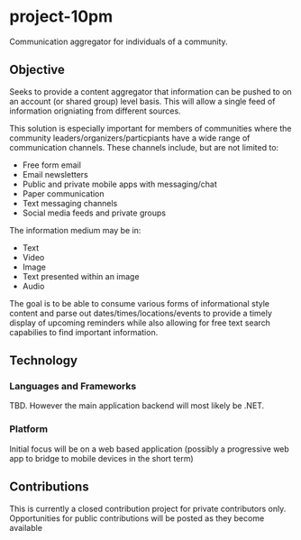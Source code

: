 # project-10pm
Communication aggregator for individuals of a community.

## Objective

Seeks to provide a content aggregator that information can be pushed to on an account (or shared group) level basis. This will allow a single feed of information origniating from different sources. 

This solution is especially important for members of communities where the community leaders/organizers/particpiants have a wide range of communication channels. These channels include, but are not limited to:
- Free form email
- Email newsletters
- Public and private mobile apps with messaging/chat
- Paper communication
- Text messaging channels
- Social media feeds and private groups

The information medium may be in:
- Text
- Video
- Image
- Text presented within an image
- Audio

The goal is to be able to consume various forms of informational style content and parse out dates/times/locations/events to provide a timely display of upcoming reminders while also allowing for free text search capabilies to find important information.

## Technology

### Languages and Frameworks

TBD. However the main application backend will most likely be .NET.

### Platform
Initial focus will be on a web based application (possibly a progressive web app to bridge to mobile devices in the short term)

## Contributions

This is currently a closed contribution project for private contributors only. Opportunities for public contributions will be posted as they become available
